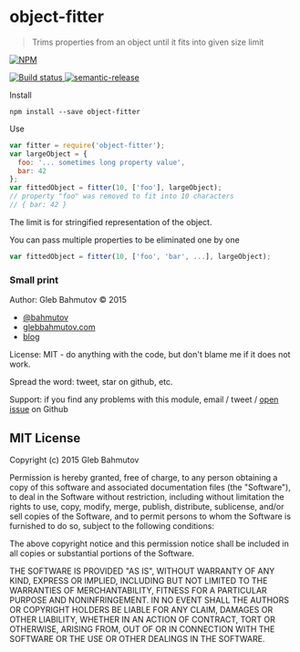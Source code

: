 # object-fitter

> Trims properties from an object until it fits into given size limit

[![NPM][object-fitter-icon] ][object-fitter-url]

[![Build status][object-fitter-ci-image] ][object-fitter-ci-url]
[![semantic-release][semantic-image] ][semantic-url]

Install

    npm install --save object-fitter

Use

```js
var fitter = require('object-fitter');
var largeObject = {
  foo: '... sometimes long property value',
  bar: 42
};
var fittedObject = fitter(10, ['foo'], largeObject);
// property "foo" was removed to fit into 10 characters
// { bar: 42 }
```

The limit is for stringified representation of the object.

You can pass multiple properties to be eliminated one by one

```js
var fittedObject = fitter(10, ['foo', 'bar', ...], largeObject);
```

### Small print

Author: Gleb Bahmutov &copy; 2015

* [@bahmutov](https://twitter.com/bahmutov)
* [glebbahmutov.com](http://glebbahmutov.com)
* [blog](http://glebbahmutov.com/blog/)

License: MIT - do anything with the code, but don't blame me if it does not work.

Spread the word: tweet, star on github, etc.

Support: if you find any problems with this module, email / tweet /
[open issue](https://github.com/bahmutov/object-fitter/issues) on Github

## MIT License

Copyright (c) 2015 Gleb Bahmutov

Permission is hereby granted, free of charge, to any person
obtaining a copy of this software and associated documentation
files (the "Software"), to deal in the Software without
restriction, including without limitation the rights to use,
copy, modify, merge, publish, distribute, sublicense, and/or sell
copies of the Software, and to permit persons to whom the
Software is furnished to do so, subject to the following
conditions:

The above copyright notice and this permission notice shall be
included in all copies or substantial portions of the Software.

THE SOFTWARE IS PROVIDED "AS IS", WITHOUT WARRANTY OF ANY KIND,
EXPRESS OR IMPLIED, INCLUDING BUT NOT LIMITED TO THE WARRANTIES
OF MERCHANTABILITY, FITNESS FOR A PARTICULAR PURPOSE AND
NONINFRINGEMENT. IN NO EVENT SHALL THE AUTHORS OR COPYRIGHT
HOLDERS BE LIABLE FOR ANY CLAIM, DAMAGES OR OTHER LIABILITY,
WHETHER IN AN ACTION OF CONTRACT, TORT OR OTHERWISE, ARISING
FROM, OUT OF OR IN CONNECTION WITH THE SOFTWARE OR THE USE OR
OTHER DEALINGS IN THE SOFTWARE.

[object-fitter-icon]: https://nodei.co/npm/object-fitter.png?downloads=true
[object-fitter-url]: https://npmjs.org/package/object-fitter
[object-fitter-ci-image]: https://travis-ci.org/bahmutov/object-fitter.png?branch=master
[object-fitter-ci-url]: https://travis-ci.org/bahmutov/object-fitter
[semantic-image]: https://img.shields.io/badge/%20%20%F0%9F%93%A6%F0%9F%9A%80-semantic--release-e10079.svg
[semantic-url]: https://github.com/semantic-release/semantic-release
